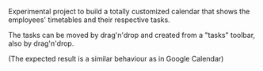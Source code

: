 <html>
	<head>
		<title></title>
	</head>
	<body>
		<p>
			Experimental project to build a totally customized calendar that shows the employees&#39; timetables and their respective tasks.</p>
		<p>
			The tasks can be moved by drag&#39;n&#39;drop and created from a &quot;tasks&quot; toolbar, also by drag&#39;n&#39;drop.</p>
		<p>
			(The expected result is a similar behaviour as in Google Calendar)</p>
	</body>
</html>
